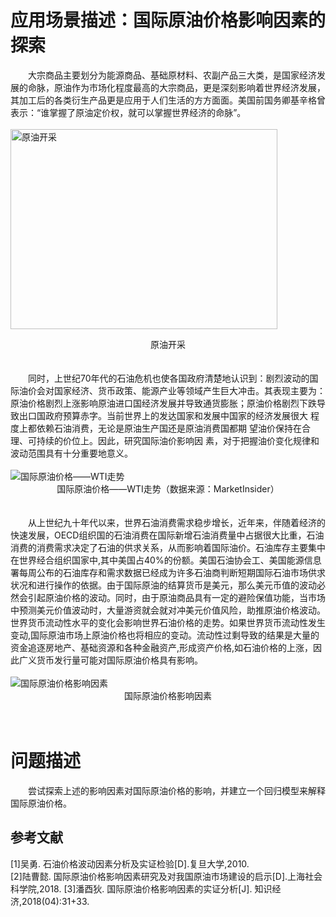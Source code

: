 # 应用场景描述：国际原油价格影响因素的探索

&emsp;&emsp;大宗商品主要划分为能源商品、基础原材料、农副产品三大类，是国家经济发展的命脉，原油作为市场化程度最高的大宗商品，更是深刻影响着世界经济发展，其加工后的各类衍生产品更是应用于人们生活的方方面面。美国前国务卿基辛格曾表示：“谁掌握了原油定价权，就可以掌握世界经济的命脉”。
<br/> 
<br/> 
<img style="width:427px;height:320px" src="img/国际原油价格——原油开采.jpg"  alt="原油开采" align=center text=" d" />
<div align="center" > 原油开采 </div>
<br/> 
<br/> 
&emsp;&emsp;同时，上世纪70年代的石油危机也使各国政府清楚地认识到：剧烈波动的国际油价会对国家经济、货币政策、能源产业等领域产生巨大冲击。其表现主要为：原油价格剧烈上涨影响原油进口国经济发展并导致通货膨胀；原油价格剧烈下跌导致出口国政府预算赤字。当前世界上的发达国家和发展中国家的经济发展很大 程度上都依赖石油消费，无论是原油生产国还是原油消费国都期 望油价保持在合理、可持续的价位上。因此，研究国际油价影响因 素，对于把握油价变化规律和波动范围具有十分重要地意义。 
   <br/> 
   <br/> 
   <img  src="img/国际原油价格——WTI走势.png"  alt="国际原油价格——WTI走势" align=center text=" d" />
<div align="center" >国际原油价格——WTI走势（数据来源：MarketInsider） </div>
<br/> 
<br/> 
&emsp;&emsp;从上世纪九十年代以来，世界石油消费需求稳步增长，近年来，伴随着经济的快速发展，OECD组织国的石油消费在国际新增石油消费量中占据很大比重，石油消费的消费需求决定了石油的供求关系，从而影响着国际油价。石油库存主要集中在世界经合组织国家中,其中美国占40%的份额。美国石油协会工、美国能源信息署每周公布的石油库存和需求数据已经成为许多石油商判断短期国际石油市场供求状况和进行操作的依据。由于国际原油的结算货币是美元，那么美元币值的波动必然会引起原油价格的波动。同时，由于原油商品具有一定的避险保值功能，当市场中预测美元价值波动时，大量游资就会就对冲美元价值风险，助推原油价格波动。世界货币流动性水平的变化会影响世界石油价格的走势。如果世界货币流动性发生变动,国际原油市场上原油价格也将相应的变动。流动性过剩导致的结果是大量的资金追逐房地产、基础资源和各种金融资产,形成资产价格,如石油价格的上涨，因此广义货币发行量可能对国际原油价格具有影响。
   <br/> 
   <br/> 
   <img  src="img/国际原油价格影响因素.png"  alt="国际原油价格影响因素" align=center text=" d" />
<div align="center" >国际原油价格影响因素 </div>
<br/> 
<br/> 

# 问题描述

&emsp;&emsp;尝试探索上述的影响因素对国际原油价格的影响，并建立一个回归模型来解释国际原油价格。<br/> 

## 参考文献
[1]吴勇. 石油价格波动因素分析及实证检验[D].复旦大学,2010.<br/>
[2]陆曹懿. 国际原油价格影响因素研究及对我国原油市场建设的启示[D].上海社会科学院,2018.
[3]潘酉狄. 国际原油价格影响因素的实证分析[J]. 知识经济,2018(04):31+33.